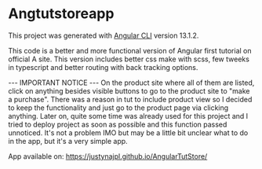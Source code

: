# Angtutstoreapp

This project was generated with [Angular CLI](https://github.com/angular/angular-cli) version 13.1.2.

This code is a better and more functional version of Angular first tutorial on official A site.
This version includes better css make with scss, few tweeks in typescript and better routing with back tracking options. 

--- IMPORTANT NOTICE ---
On the product site where all of them are listed, click on anything besides visible buttons to go to the product site to "make a purchase". There was a reason in tut to include product view so I decided to keep the functionality and just go to the product page via clicking anything. 
Later on, quite some time was already used for this project and I tried to deploy project as soon as possible and this function passed unnoticed. It's not a problem IMO but may be a little bit unclear what to do in the app, but it's a very simple app.   

App available on:  https://justynajpl.github.io/AngularTutStore/
